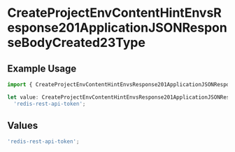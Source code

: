 # CreateProjectEnvContentHintEnvsResponse201ApplicationJSONResponseBodyCreated23Type

## Example Usage

```typescript
import { CreateProjectEnvContentHintEnvsResponse201ApplicationJSONResponseBodyCreated23Type } from '@vercel/client/models/operations';

let value: CreateProjectEnvContentHintEnvsResponse201ApplicationJSONResponseBodyCreated23Type =
  'redis-rest-api-token';
```

## Values

```typescript
'redis-rest-api-token';
```
